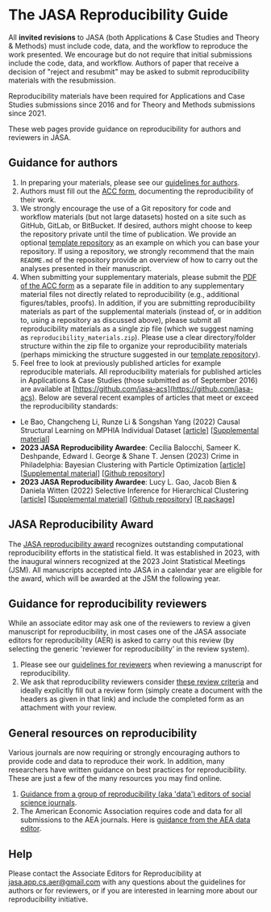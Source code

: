 <script async src="https://www.googletagmanager.com/gtag/js?id={{ site.google_analytics }}"></script>
<script>
  window.dataLayer = window.dataLayer || [];
  function gtag(){dataLayer.push(arguments);}
  gtag('js', new Date());

  gtag('config', '{{ site.google_analytics }}');
</script>

# The JASA Reproducibility Guide

All **invited revisions** to JASA (both Applications & Case Studies and Theory & Methods) must include code, data, and the workflow to reproduce the work presented. We encourage but do not require that initial submissions include the code, data, and workflow. Authors of paper that receive a decision of "reject and resubmit" may be asked to submit reproducibility materials with the resubmission.

Reproducibility materials have been required for Applications and Case Studies submissions since 2016 and for Theory and Methods submissions since 2021.

These web pages provide guidance on reproducibility for authors and reviewers in JASA. 

## Guidance for authors

1. In preparing your materials, please see our [guidelines for authors](pages/author-guidelines).
2. Authors must fill out the [ACC form](pages/acc.html), documenting the reproducibility of their work. 
3. We strongly encourage the use of a Git repository for code and workflow materials (but not large datasets) hosted on a site such as GitHub, GitLab, or BitBucket. If desired, authors might choose to keep the repository private until the time of publication. We provide an optional [template repository](https://github.com/jasa-acs/repro-template) as an example on which you can base your repository. If using a repository, we strongly recommend that the main `README.md` of the repository provide an overview of how to carry out the analyses presented in their manuscript.
4. When submitting your supplementary materials, please submit the [PDF of the ACC form](pages/acc.html) as a separate file in addition to any supplementary material files not directly related to reproducibility (e.g., additional figures/tables, proofs). In addition, if you are submitting reproducibility materials as part of the supplemental materials (instead of, or in addition to, using a repository as discussed above), please submit all reproducibility materials as a single zip file (which we suggest naming as `reproducibility_materials.zip`). Please use a clear directory/folder structure within the zip file to organize your reproducibility materials (perhaps mimicking the structure suggested in our [template repository](https://github.com/jasa-acs/repro-template)).
5. Feel free to look at previously published articles for example reproducible materials. All reproducibility materials for published articles in Applications & Case Studies (those submitted as of September 2016) are available at [https://github.com/jasa-acs](https://github.com/jasa-acs). Below are several recent examples of articles that meet or exceed the reproducibility standards:

  - Le Bao, Changcheng Li, Runze Li & Songshan Yang (2022) Causal Structural Learning on MPHIA Individual Dataset [[article](https://doi.org/10.1080/01621459.2022.2077209)] [[Supplemental material](https://doi.org/10.6084/m9.figshare.19763552.v1)]
   - **2023 JASA Reproducibility Awardee**: Cecilia Balocchi, Sameer K. Deshpande, Edward I. George & Shane T. Jensen (2023) Crime in Philadelphia: Bayesian Clustering with Particle Optimization [[article](https://doi.org/10.1080/01621459.2022.2156348)] [[Supplemental material](https://doi.org/10.6084/m9.figshare.21688991.v1)] [[Github repository](https://anonymous.4open.science/r/particle-optimization-663E/)]
   - **2023 JASA Reproducibility Awardee**:  Lucy L. Gao, Jacob Bien & Daniela Witten (2022) Selective Inference for Hierarchical Clustering [[article](https://doi.org/10.1080/01621459.2022.2116331)] [[Supplemental material](https://doi.org/10.6084/m9.figshare.21313178.v1)] [[Github repository](https://github.com/lucylgao/clusterpval-experiments)] [[R package](https://www.lucylgao.com/clusterpval/)]

## JASA Reproducibility Award

The [JASA reproducibility award](https://jasa-acs.github.io/repro-award) recognizes outstanding computational reproducibility efforts in the statistical field. It was established in 2023, with the inaugural winners recognized at the 2023 Joint Statistical Meetings (JSM). All manuscripts accepted into JASA in a calendar year are eligible for the award, which will be awarded at the JSM the following year.

## Guidance for reproducibility reviewers

While an associate editor may ask one of the reviewers to review a given manuscript for reproducibility, in most cases one of the JASA associate editors for reproducibility (AER) is asked to carry out this review (by selecting the generic 'reviewer for reproducibility' in the review system). 

1. Please see our [guidelines for reviewers](pages/reviewer-guidelines) when reviewing a manuscript for reproducibility.
2. We ask that reproducibility reviewers consider [these review criteria](pages/review-form) and ideally explicitly fill out a review form (simply create a document with the headers as given in that link) and include the completed form as an attachment with your review.

## General resources on reproducibility

Various journals are now requiring or strongly encouraging authors to provide code and data to reproduce their work. In addition, many researchers have written guidance on best practices for reproducibility. These are just a few of the many resources you may find online.

1. [Guidance from a group of reproducibility (aka 'data') editors of social science journals](https://social-science-data-editors.github.io/guidance).
2. The American Economic Association requires code and data for all submissions to the AEA journals. Here is [guidance from the AEA data editor](https://aeadataeditor.github.io/aea-de-guidance).

## Help

Please contact the Associate Editors for Reproducibility at [jasa.app.cs.aer@gmail.com](mailto:jasa.app.cs.aer@gmail.com) with any questions about the guidelines for authors or for reviewers, or if you are interested in learning more about our reproducibility initiative.
